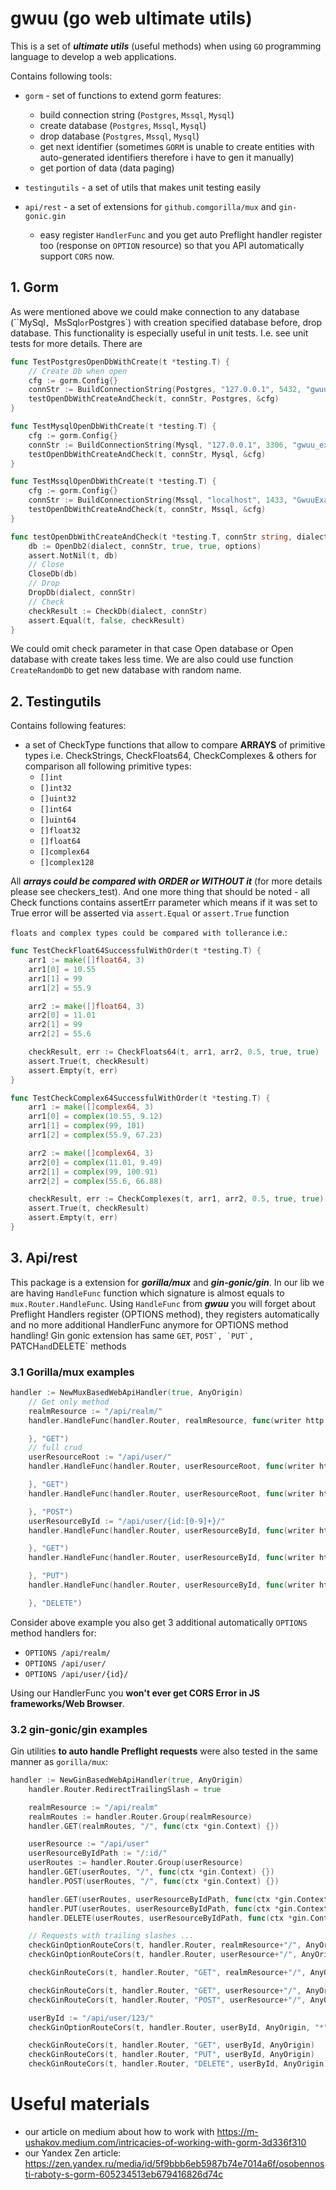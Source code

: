 # gwuu (go web ultimate utils)
This is a set of ***ultimate utils*** (useful methods) when using `GO` programming language to develop a web applications.

Contains following tools:
* `gorm` - set of functions to extend gorm features:
    - build connection string (`Postgres`, `Mssql`, `Mysql`)
    - create database (`Postgres`, `Mssql`, `Mysql`)
    - drop database  (`Postgres`, `Mssql`, `Mysql`)
    - get next identifier (sometimes `GORM` is unable to create entities with auto-generated identifiers therefore i have to gen it manually)
    - get portion of data (data paging)

* `testingutils` - a set of utils that makes unit testing easily
* `api/rest` - a set of extensions for `github.comgorilla/mux` and `gin-gonic.gin`
    - easy register `HandlerFunc` and you  get auto Preflight handler register too (response on `OPTION` resource) so that you API automatically support `CORS` now.

## 1. Gorm
As were mentioned above we could make connection to any database (``MySql`, `MsSql` or `Postgres`) with creation specified database before, drop database. This functionality is especially useful in unit tests. I.e. see unit tests for more details. There are 

```go
func TestPostgresOpenDbWithCreate(t *testing.T) {
    // Create Db when open
	cfg := gorm.Config{}
	connStr := BuildConnectionString(Postgres, "127.0.0.1", 5432, "gwuu_examples", dbUser, dbPassword, "disable")
	testOpenDbWithCreateAndCheck(t, connStr, Postgres, &cfg)
}

func TestMysqlOpenDbWithCreate(t *testing.T) {
	cfg := gorm.Config{}
	connStr := BuildConnectionString(Mysql, "127.0.0.1", 3306, "gwuu_examples", dbUser, dbPassword, "")
	testOpenDbWithCreateAndCheck(t, connStr, Mysql, &cfg)
}

func TestMssqlOpenDbWithCreate(t *testing.T) {
	cfg := gorm.Config{}
	connStr := BuildConnectionString(Mssql, "localhost", 1433, "GwuuExamples", dbUser, dbPassword, "")
	testOpenDbWithCreateAndCheck(t, connStr, Mssql, &cfg)
}

func testOpenDbWithCreateAndCheck(t *testing.T, connStr string, dialect SqlDialect, options *gorm.Config) {
	db := OpenDb2(dialect, connStr, true, true, options)
	assert.NotNil(t, db)
	// Close
	CloseDb(db)
	// Drop
	DropDb(dialect, connStr)
	// Check
	checkResult := CheckDb(dialect, connStr)
	assert.Equal(t, false, checkResult)
}
```

We could omit check parameter in that case Open database or Open database with create takes less time.
We are also could use function `CreateRandomDb` to get new database with random name.

## 2. Testingutils

Contains following features:
* a set of CheckType functions that allow to compare **ARRAYS** of primitive types i.e. CheckStrings, CheckFloats64, CheckComplexes & others for comparison 
  all following primitive types:
    - `[]int`
    - `[]int32`
    - `[]uint32`
    - `[]int64`
    - `[]uint64`
    - `[]float32`
    - `[]float64`
    - `[]complex64`
    - `[]complex128`

All ***arrays could be compared with ORDER or WITHOUT it*** (for more details please see checkers_test). And one more thing that should be noted - all Check functions contains assertErr parameter which means if it was set to True error will be asserted via `assert.Equal` or `assert.True` function

`floats and complex types could be compared with tollerance` i.e.:
```go
func TestCheckFloat64SuccessfulWithOrder(t *testing.T) {
	arr1 := make([]float64, 3)
	arr1[0] = 10.55
	arr1[1] = 99
	arr1[2] = 55.9

	arr2 := make([]float64, 3)
	arr2[0] = 11.01
	arr2[1] = 99
	arr2[2] = 55.6

	checkResult, err := CheckFloats64(t, arr1, arr2, 0.5, true, true)
	assert.True(t, checkResult)
	assert.Empty(t, err)
}

func TestCheckComplex64SuccessfulWithOrder(t *testing.T) {
	arr1 := make([]complex64, 3)
	arr1[0] = complex(10.55, 9.12)
	arr1[1] = complex(99, 101)
	arr1[2] = complex(55.9, 67.23)

	arr2 := make([]complex64, 3)
	arr2[0] = complex(11.01, 9.49)
	arr2[1] = complex(99, 100.91)
	arr2[2] = complex(55.6, 66.88)

	checkResult, err := CheckComplexes(t, arr1, arr2, 0.5, true, true)
	assert.True(t, checkResult)
	assert.Empty(t, err)
}
```

## 3. Api/rest
This package is a extension for ***gorilla/mux*** and ***gin-gonic/gin***. In our lib we are having `HandleFunc` function which signature is almost equals to `mux.Router.HandleFunc`. Using `HandleFunc` from ***gwuu*** you will forget about Preflight Handlers register (OPTIONS method), they registers automatically and no more additional HandlerFunc anymore for OPTIONS method handling! Gin gonic extension has same `GET`, ``POST`, `PUT`, ``PATCH` and `DELETE` methods 

### 3.1 Gorilla/mux examples

```go
handler := NewMuxBasedWebApiHandler(true, AnyOrigin)
	// Get only method
	realmResource := "/api/realm/"
	handler.HandleFunc(handler.Router, realmResource, func(writer http.ResponseWriter, request *http.Request) {

	}, "GET")
	// full crud
	userResourceRoot := "/api/user/"
	handler.HandleFunc(handler.Router, userResourceRoot, func(writer http.ResponseWriter, request *http.Request) {

	}, "GET")
	handler.HandleFunc(handler.Router, userResourceRoot, func(writer http.ResponseWriter, request *http.Request) {

	}, "POST")
	userResourceById := "/api/user/{id:[0-9]+}/"
	handler.HandleFunc(handler.Router, userResourceById, func(writer http.ResponseWriter, request *http.Request) {

	}, "GET")
	handler.HandleFunc(handler.Router, userResourceById, func(writer http.ResponseWriter, request *http.Request) {

	}, "PUT")
	handler.HandleFunc(handler.Router, userResourceById, func(writer http.ResponseWriter, request *http.Request) {

	}, "DELETE")
```

Consider above example you also get 3 additional automatically `OPTIONS` method handlers for:
* `OPTIONS /api/realm/`
* `OPTIONS /api/user/`
* `OPTIONS /api/user/{id}/`

Using our HandlerFunc you **won't ever get CORS Error in JS frameworks/Web Browser**.

### 3.2 gin-gonic/gin examples

Gin utilities **to auto handle Preflight requests** were also tested in the same manner as `gorilla/mux`:
```go
handler := NewGinBasedWebApiHandler(true, AnyOrigin)
	handler.Router.RedirectTrailingSlash = true

	realmResource := "/api/realm"
	realmRoutes := handler.Router.Group(realmResource)
	handler.GET(realmRoutes, "/", func(ctx *gin.Context) {})

	userResource := "/api/user"
	userResourceByIdPath := "/:id/"
	userRoutes := handler.Router.Group(userResource)
	handler.GET(userRoutes, "/", func(ctx *gin.Context) {})
	handler.POST(userRoutes, "/", func(ctx *gin.Context) {})

	handler.GET(userRoutes, userResourceByIdPath, func(ctx *gin.Context) {})
	handler.PUT(userRoutes, userResourceByIdPath, func(ctx *gin.Context) {})
	handler.DELETE(userRoutes, userResourceByIdPath, func(ctx *gin.Context) {})

	// Requests with trailing slashes ...
	checkGinOptionRouteCors(t, handler.Router, realmResource+"/", AnyOrigin, "*", "OPTIONS,GET")
	checkGinOptionRouteCors(t, handler.Router, userResource+"/", AnyOrigin, "*", "OPTIONS,GET,POST")

	checkGinRouteCors(t, handler.Router, "GET", realmResource+"/", AnyOrigin)

	checkGinRouteCors(t, handler.Router, "GET", userResource+"/", AnyOrigin)
	checkGinRouteCors(t, handler.Router, "POST", userResource+"/", AnyOrigin)

	userById := "/api/user/123/"
	checkGinOptionRouteCors(t, handler.Router, userById, AnyOrigin, "*", "OPTIONS,GET,PUT,DELETE")

	checkGinRouteCors(t, handler.Router, "GET", userById, AnyOrigin)
	checkGinRouteCors(t, handler.Router, "PUT", userById, AnyOrigin)
	checkGinRouteCors(t, handler.Router, "DELETE", userById, AnyOrigin)
```

# Useful materials
* our article on medium about how to work with https://m-ushakov.medium.com/intricacies-of-working-with-gorm-3d336f310
* our Yandex Zen article: https://zen.yandex.ru/media/id/5f9bbb6eb5987b74e7014a6f/osobennosti-raboty-s-gorm-605234513eb679416826d74c
